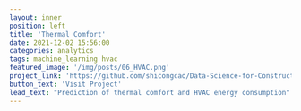 ```yaml
---
layout: inner
position: left
title: 'Thermal Comfort'
date: 2021-12-02 15:56:00
categories: analytics
tags: machine_learning hvac  
featured_image: '/img/posts/06_HVAC.png'
project_link: 'https://github.com/shicongcao/Data-Science-for-Construction-Architecture-and-Engineering'
button_text: 'Visit Project'
lead_text: "Prediction of thermal comfort and HVAC energy consumption"
---
```

